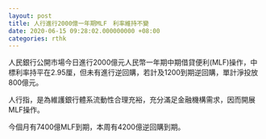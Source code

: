 ```yaml
---
layout: post
title: 人行進行2000億一年期MLF　利率維持不變
date: 2020-06-15 09:28:02.000000000 +08:00
categories: rthk
---
```


人民銀行公開市場今日進行2000億元人民幣一年期中期借貸便利(MLF)操作，中標利率持平在2.95厘，但未有進行逆回購，若計及1200到期逆回購，單計淨投放800億元。

人行指，是為維護銀行體系流動性合理充裕，充分滿足金融機構需求，因而開展MLF操作。

今個月有7400億MLF到期，本周有4200億逆回購到期。
